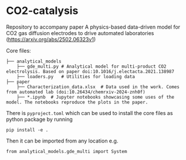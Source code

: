 # CO2-catalysis
Repository to accompany paper A physics-based data-driven model for CO2 gas diffusion electrodes to drive automated laboratories (https://arxiv.org/abs/2502.06323v1)

Core files:

```
├── analytical_models
    ├── gde_multi.py # Analytical model for multi-product CO2 electrolysis. Based on paper doi:10.1016/j.electacta.2021.138987
    ├── loaders.py   # Utilities for loading data
├── paper
    ├── Characterization_data.xlsx  # Data used in the work. Comes from automated lab (doi:10.26434/chemrxiv-2024-znh0f)
    ├── *.ipynb  # Jupyter notebooks showcasing some uses of the model. The notebooks reproduce the plots in the paper.
```

There is `pyproject.toml` which can be used to install the core files as python package by running
```
pip install -e .
``` 
Then it can be imported from any location e.g.
```
from analytical_models.gde_multi import System
```
